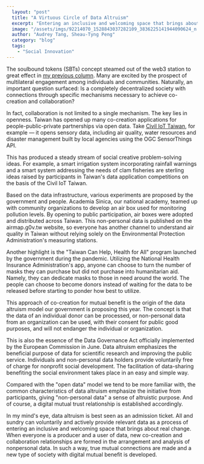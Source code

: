 ```yaml
---
  layout: "post"
  title: "A Virtuous Circle of Data Altruism"
  excerpt: "Entering an inclusive and welcoming space that brings about real change."
  image: "/assets/imgs/92214070_1528843037282109_3836225141944090624_n.jpg"
  author: "Audrey Tang, Sheau-Tyng Peng"
  category: "blog"
  tags: 
    - "Social Innovation"
---
```


The soulbound tokens (SBTs) concept steamed out of the web3 station to great effect in [my previous column](https://pdis.nat.gov.tw/en/blog/Web3-%E7%9A%84%E9%9D%88%E9%AD%82-SBT-%E6%86%91%E8%AD%89/). Many are excited by the prospect of multilateral engagement among individuals and communities. Naturally, an important question surfaced: Is a completely decentralized society with connections through specific mechanisms necessary to achieve co-creation and collaboration?

In fact, collaboration is not limited to a single mechanism. The key lies in openness. Taiwan has opened up many co-creation applications for people-public-private partnerships via open data. Take [Civil IoT Taiwan](https://ci.taiwan.gov.tw/en), for example — it opens sensory data, including air quality, water resources and disaster management built by local agencies using the OGC SensorThings API.

This has produced a steady stream of social creative problem-solving ideas. For example, a smart irrigation system incorporating rainfall warnings and a smart system addressing the needs of clam fisheries are sterling ideas raised by participants in Taiwan's data application competitions on the basis of the Civil IoT Taiwan. 

Based on the data infrastructure, various experiments are proposed by the government and people. Academia Sinica, our national academy, teamed up with community organizations to develop an air box used for monitoring pollution levels. By opening to public participation, air boxes were adopted and distributed across Taiwan. This non-personal data is published on the airmap.g0v.tw website, so everyone has another channel to understand air quality in Taiwan without relying solely on the Environmental Protection Administration's measuring stations.

Another highlight is the "Taiwan Can Help, Health for All" program launched by the government during the pandemic. Utilizing the National Health Insurance Administration's app, anyone can choose to turn the number of masks they can purchase but did not purchase into humanitarian aid. Namely, they can dedicate masks to those in need around the world. The people can choose to become donors instead of waiting for the data to be released before starting to ponder how best to utilize.

This approach of co-creation for mutual benefit is the origin of the data altruism model our government is proposing this year. The concept is that the data of an individual donor can be processed, or non-personal data from an organization can be used, with their consent for public good purposes, and will not endanger the individual or organization.

This is also the essence of the Data Governance Act officially implemented by the European Commission in June. Data altruism emphasizes the beneficial purpose of data for scientific research and improving the public service. Individuals and non-personal data holders provide voluntarily free of charge for nonprofit social development. The facilitation of data-sharing benefiting the social environment takes place in an easy and simple way.

Compared with the "open data" model we tend to be more familiar with, the common characteristics of data altruism emphasize the initiative from participants, giving "non-personal data" a sense of altruistic purpose. And of course, a digital mutual trust relationship is established accordingly.

In my mind's eye, data altruism is best seen as an admission ticket. All and sundry can voluntarily and actively provide relevant data as a process of entering an inclusive and welcoming space that brings about real change. When everyone is a producer and a user of data, new co-creation and collaboration relationships are formed in the arrangement and analysis of nonpersonal data. In such a way, true mutual connections are made and a new type of society with digital mutual benefit is developed.
